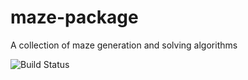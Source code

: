 # maze-package
A collection of maze generation and solving algorithms

![Build Status](https://github.com/aaFurze/aamaze/.github/workflows/automated_testing_on_push.yml/badge.svg)
